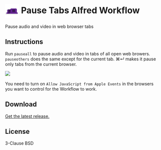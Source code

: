 # <img src='Workflow/icon.png' width='45' align='center' alt='icon'> Pause Tabs Alfred Workflow

Pause audio and video in web browser tabs

## Instructions

Run `pauseall` to pause audio and video in tabs of all open web browers. `pauseothers` does the same except for the current tab. ⌘↵ makes it pause only tabs from the current browser.

![](https://i.imgur.com/XRtGUDz.png)

You need to turn on `Allow JavaScript from Apple Events` in the browsers you want to control for the Workflow to work.

## Download

[Get the latest release.](https://github.com/alfredapp/pause-tabs-workflow/releases/latest/download/Pause.Tabs.alfredworkflow)

## License

3-Clause BSD
